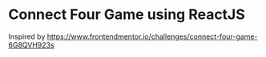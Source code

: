 # Connect Four Game using ReactJS

Inspired by https://www.frontendmentor.io/challenges/connect-four-game-6G8QVH923s
